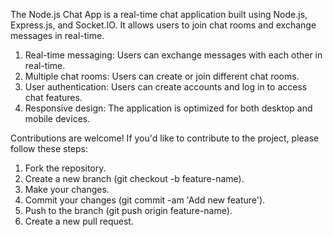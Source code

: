 The Node.js Chat App is a real-time chat application built using Node.js, Express.js, and Socket.IO. It allows users to join chat rooms and exchange messages in real-time.

1. Real-time messaging: Users can exchange messages with each other in real-time.
2. Multiple chat rooms: Users can create or join different chat rooms.
3. User authentication: Users can create accounts and log in to access chat features.
4. Responsive design: The application is optimized for both desktop and mobile devices.

Contributions are welcome! If you'd like to contribute to the project, please follow these steps:

1. Fork the repository.
2. Create a new branch (git checkout -b feature-name).
3. Make your changes.
4. Commit your changes (git commit -am 'Add new feature').
5. Push to the branch (git push origin feature-name).
6. Create a new pull request.
